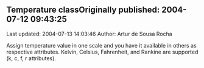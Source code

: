 ## Temperature classOriginally published: 2004-07-12 09:43:25 
Last updated: 2004-07-13 14:03:46 
Author: Artur de Sousa Rocha 
 
Assign temperature value in one scale and you have it available in others as respective attributes. Kelvin, Celsius, Fahrenheit, and Rankine are supported (k, c, f, r attributes).